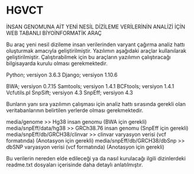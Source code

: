 # HGVCT
İNSAN GENOMUNA AİT YENİ NESİL DİZİLEME VERİLERİNİN ANALİZİ İÇİN WEB TABANLI BİYOİNFORMATİK ARAÇ

Bu araç yeni nesil dizileme insan verilerinden varyant çağırma analiz hattı oluşturmak amacıyla geliştirilmiştir. 
Yazılımın aşağıdaki araçlar kullanılarak geliştirilmiştir. Çalıştırabilmek için bu araçların yazılımın çalıştıracağı bilgisayarda kurulu olması gerekmektedir.


Python; versiyon 3.6.3
Django; versiyon 1.10.6

BWA; versiyon 0.7.15
Samtools; versiyon 1.4.1
BCFtools; versiyon 1.4.1
Vcfutils.pl
SnpSift; versiyon 4.3
SnpEff; versiyon 4.3

Bunların yanı sıra yazılımın çalışması için analiz hattı sırasında gerekli olan veritabanlarının belirtilen yerlerde olması gerekmektedir.

media/genome >> Hg38 insan genomu (BWA için gerekli)
media/snpEff/data/hg38 >> GRCh38.76 insan genomu (SnpEff için gerekli)
media/snpEff/db/GRCH38/clinvar >> clinvar varyasyon verisi (vcf formatında) (Anotasyon için gerekli)
media/snpEff/db/GRCH38/dbSnp >> dbSNP varyasyon verisi (vcf formatında) (Anotasyon için gerekli)

Bu verilerin nereden elde edileceği ya da nasıl kurulacağı ilgili dizinlerdeki readme.txt dosyaları içerisinde daha detaylı anlatılmıştır.
